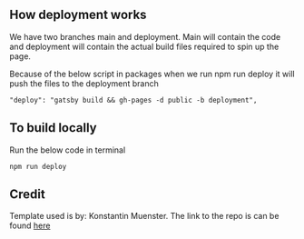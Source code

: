 

## How deployment works

We have two branches main and deployment. 
Main will contain the code and deployment will contain the actual build files required to spin up the page.

Because of the below script in packages when we run npm run deploy it will push the files to the deployment branch
```
"deploy": "gatsby build && gh-pages -d public -b deployment",
```

## To build locally
Run the below code in terminal
```
npm run deploy
```

## Credit
Template used is by: Konstantin Muenster. The link to the repo is can be found [here](https://github.com/konstantinmuenster/gatsby-theme-portfolio-minimal)